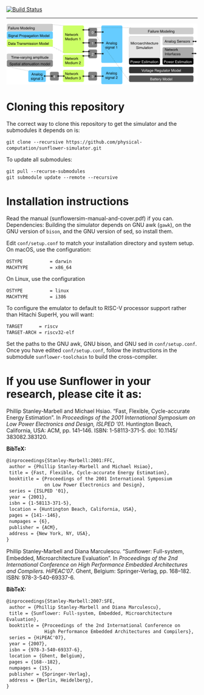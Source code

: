 [![Build Status](https://travis-ci.com/physical-computation/sunflower-simulator.svg?branch=master)](https://travis-ci.com/physical-computation/sunflower-simulator)
- - - -

![Sunflower Simulator Architecture](arch.png)

# Cloning this repository
The correct way to clone this repository to get the simulator and the submodules it depends on is:

	git clone --recursive https://github.com/physical-computation/sunflower-simulator.git

To update all submodules:

	git pull --recurse-submodules
	git submodule update --remote --recursive


# Installation instructions
Read the manual (sunflowersim-manual-and-cover.pdf) if you can. Dependencies: Building the simulator depends on GNU awk (`gawk`), on the GNU version of `bison`, and the GNU version of sed, so install them.

Edit `conf/setup.conf` to match your installation directory and system setup. On macOS, use the configuration:
```
OSTYPE          = darwin
MACHTYPE        = x86_64
```

On Linux, use the configuration
```
OSTYPE          = linux
MACHTYPE        = i386
```

To configure the emulator to default to RISC-V processor support rather than Hitachi SuperH, you will want:

```
TARGET		= riscv
TARGET-ARCH	= riscv32-elf
```

Set the paths to the GNU awk, GNU bison, and GNU sed in `conf/setup.conf`. Once you have edited `conf/setup.conf`, follow the instructions in the submodule `sunflower-toolchain` to build the cross-compiler.

# If you use Sunflower in your research, please cite it as:
Phillip Stanley-Marbell and Michael Hsiao. “Fast, Flexible, Cycle-accurate Energy Estimation”. In *Proceedings of the 2001 International Symposium on Low Power Electronics and Design, ISLPED ’01*. Huntington Beach, California, USA: ACM, pp. 141–146. ISBN: 1-58113-371-5. doi: 10.1145/ 383082.383120.

**BibTeX:**
````
@inproceedings{Stanley-Marbell:2001:FFC,
 author = {Phillip Stanley-Marbell and Michael Hsiao},
 title = {Fast, Flexible, Cycle-accurate Energy Estimation},
 booktitle = {Proceedings of the 2001 International Symposium 
              on Low Power Electronics and Design},
 series = {ISLPED '01},
 year = {2001},
 isbn = {1-58113-371-5},
 location = {Huntington Beach, California, USA},
 pages = {141--146},
 numpages = {6},
 publisher = {ACM},
 address = {New York, NY, USA},
}
````

Phillip Stanley-Marbell and Diana Marculescu. “Sunﬂower: Full-system, Embedded, Microarchitecture Evaluation”. In *Proceedings of the 2nd International Conference on High Performance Embedded Architectures and Compilers. HiPEAC’07*. Ghent, Belgium: Springer-Verlag, pp. 168–182. ISBN: 978-3-540-69337-6.

**BibTeX:**
````
@inproceedings{Stanley-Marbell:2007:SFE,
 author = {Phillip Stanley-Marbell and Diana Marculescu},
 title = {Sunflower: Full-system, Embedded, Microarchitecture Evaluation},
 booktitle = {Proceedings of the 2nd International Conference on 
              High Performance Embedded Architectures and Compilers},
 series = {HiPEAC'07},
 year = {2007},
 isbn = {978-3-540-69337-6},
 location = {Ghent, Belgium},
 pages = {168--182},
 numpages = {15},
 publisher = {Springer-Verlag},
 address = {Berlin, Heidelberg},
}
````
